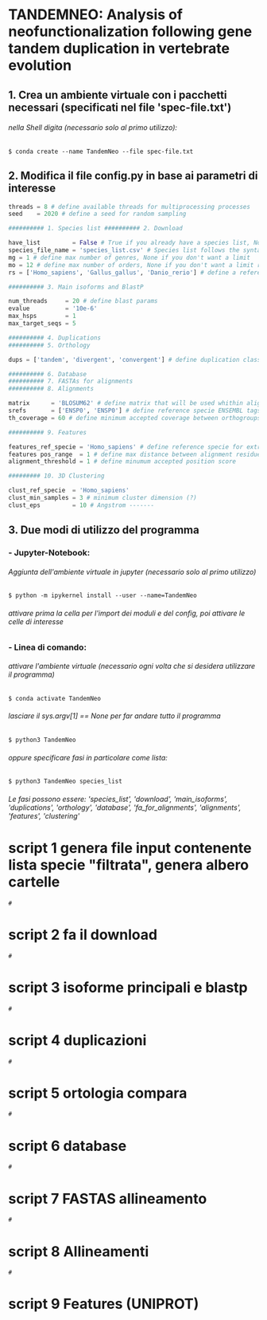 # TANDEMNEO: Analysis of neofunctionalization following gene tandem duplication in vertebrate evolution

## 1. Crea un ambiente virtuale con i pacchetti necessari (specificati nel file 'spec-file.txt')
###### nella Shell digita (necessario solo al primo utilizzo):

`$ conda create --name TandemNeo --file spec-file.txt`

## 2. Modifica il file config.py in base ai parametri di interesse

``` python
threads = 8 # define available threads for multiprocessing processes 
seed    = 2020 # define a seed for random sampling

########## 1. Species list ########## 2. Download

have_list         = False # True if you already have a species list, None if you want the script to write one 
species_file_name = 'species_list.csv' # Species list follows the syntax: [['class', 'order', 'genre', 'specie', 'publications', 'taxid', 'assembly'], ['class2', 'order2', etc...]] # write None as seat holder if you miss any field 
mg = 1 # define max number of genres, None if you don't want a limit 
mo = 12 # define max number of orders, None if you don't want a limit rf = ['Mammalia', 'Sauropsida', 'Actinopteri'] # define a reference classes list, None if you don't want to choose one 
rs = ['Homo_sapiens', 'Gallus_gallus', 'Danio_rerio'] # define a reference species list

########## 3. Main isoforms and BlastP

num_threads     = 20 # define blast params 
evalue          = '10e-6' 
max_hsps        = 1 
max_target_seqs = 5

########## 4. Duplications 
########## 5. Orthology

dups = ['tandem', 'divergent', 'convergent'] # define duplication classes

########## 6. Database 
########## 7. FASTAs for alignments 
########## 8. Alignments

matrix      = 'BLOSUM62' # define matrix that will be used whithin alignment phases 
srefs       = ['ENSP0', 'ENSP0'] # define reference specie ENSEMBL tags that will be used for extract alignment positions 
th_coverage = 60 # define minimum accepted coverage between orthogroups sequence lenghts

########## 9. Features

features_ref_specie = 'Homo_sapiens' # define reference specie for extract Uniprot 
features pos_range  = 1 # define max distance between alignment residue positions and feature positions 
alignment_threshold = 1 # define minumum accepted position score

######### 10. 3D Clustering

clust_ref_specie  = 'Homo_sapiens' 
clust_min_samples = 3 # minimum cluster dimension (?) 
clust_eps         = 10 # Angstrom -------
```

## 3. Due modi di utilizzo del programma
### - Jupyter-Notebook:
###### Aggiunta dell'ambiente virtuale in jupyter (necessario solo al primo utilizzo)

`$ python -m ipykernel install --user --name=TandemNeo`

###### attivare prima la cella per l'import dei moduli e del config, poi attivare le celle di interesse

### - Linea di comando:
###### attivare l'ambiente virtuale (necessario ogni volta che si desidera utilizzare il programma)

`$ conda activate TandemNeo`

###### lasciare il sys.argv[1] == None per far andare tutto il programma

`$ python3 TandemNeo`

###### oppure specificare fasi in particolare come lista:

`$ python3 TandemNeo species_list`

###### Le fasi possono essere: 'species_list', 'download', 'main_isoforms', 'duplications', 'orthology', 'database', 'fa_for_alignments', 'alignments', 'features', 'clustering'







# script 1 genera file input contenente lista specie "filtrata", genera albero cartelle

    # 

# script 2 fa il download

    # 
    
# script 3 isoforme principali e blastp

    # 
    
# script 4 duplicazioni

    #

# script 5 ortologia compara

    #
    
# script 6 database

    #
    
# script 7 FASTAS allineamento

    #
    
# script 8 Allineamenti

    # 
    
# script 9 Features (UNIPROT)